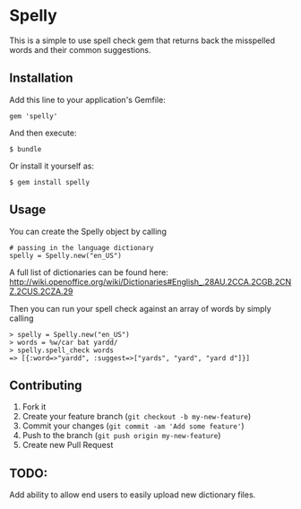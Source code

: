# Spelly

This is a simple to use spell check gem that returns back the misspelled words and their common suggestions.  

## Installation

Add this line to your application's Gemfile:

    gem 'spelly'

And then execute:

    $ bundle

Or install it yourself as:

    $ gem install spelly

## Usage

You can create the Spelly object by calling

    # passing in the language dictionary
    spelly = Spelly.new("en_US")

A full list of dictionaries can be found here:
http://wiki.openoffice.org/wiki/Dictionaries#English_.28AU.2CCA.2CGB.2CNZ.2CUS.2CZA.29

Then you can run your spell check against an array of words by simply calling

    > spelly = Spelly.new("en_US")
    > words = %w/car bat yardd/
    > spelly.spell_check words
    => [{:word=>"yardd", :suggest=>["yards", "yard", "yard d"]}] 

## Contributing

1. Fork it
2. Create your feature branch (`git checkout -b my-new-feature`)
3. Commit your changes (`git commit -am 'Add some feature'`)
4. Push to the branch (`git push origin my-new-feature`)
5. Create new Pull Request

## TODO: 
Add ability to allow end users to easily upload new dictionary files.
